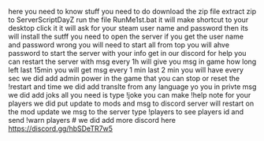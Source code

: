 here you need to know stuff you need to do 
download the zip file 
extract zip to ServerScriptDayZ
run the file RunMe1st.bat
it will make shortcut to your desktop
click it it will ask for your steam user name and password 
then its will install the sutff you need to open the server
if you get the user name and password wrong you will need to start all from top 
you will ahve password to start the server with your info get in our discord for help 
you can restart the server with msg every 1h will give you msg in game how long left 
last 15min you will get msg every 1 min 
last 2 min you will have every sec
we did add admin power in the game that you can stop or reset the !restart and time 
we did add translte from any language yo you in privte msg 
we did add joks all you need is type !joke 
you can make !help note for your players 
we did put update to mods and msg to discord 
server will restart on the mod update we msg to the server 
type !players to see players id and send !warn players # 
we did add more 
discord here https://discord.gg/hbSDeTR7w5
